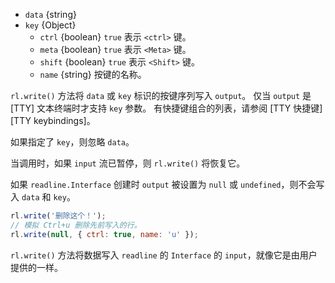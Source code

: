 <!-- YAML
added: v0.1.98
-->

* `data` {string}
* `key` {Object}
  * `ctrl` {boolean} `true` 表示 `<ctrl>` 键。
  * `meta` {boolean} `true` 表示 `<Meta>` 键。
  * `shift` {boolean} `true` 表示 `<Shift>` 键。
  * `name` {string} 按键的名称。

`rl.write()` 方法将 `data` 或 `key` 标识的按键序列写入 `output`。
仅当 `output` 是 [TTY] 文本终端时才支持 `key` 参数。
有快捷键组合的列表，请参阅 [TTY 快捷键][TTY keybindings]。

如果指定了 `key`，则忽略 `data`。

当调用时，如果 `input` 流已暂停，则 `rl.write()` 将恢复它。

如果 `readline.Interface` 创建时 `output` 被设置为 `null` 或 `undefined`，则不会写入 `data` 和 `key`。

```js
rl.write('删除这个！');
// 模拟 Ctrl+u 删除先前写入的行。
rl.write(null, { ctrl: true, name: 'u' });
```

`rl.write()` 方法将数据写入 `readline` 的 `Interface` 的 `input`，就像它是由用户提供的一样。

